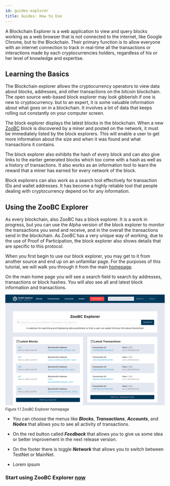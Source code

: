 ```yaml
---
id: guides-explorer
title: Guides: How to Use
---
```


A Blockchain Explorer is a web application to view and query blocks working as a web browser that is
not connected to the internet, like Google Chrome, but to the Blockchain. Their primary function is
to allow everyone with an internet connection to track in real-time all the transactions or interactions
made by each cryptocurrencies holders, regardless of his or her level of knowledge and expertise.

## Learning the Basics

The Blockchain explorer allows the cryptocurrency operators to view data about blocks, addresses, and
other transactions on the bitcoin blockchain. The open source web-based block explorer may look
gibberish if one is new to cryptocurrency. but to an expert, it is some valuable information about
what goes on in a blockchain. It involves a lot of data that keeps rolling out constantly on your
computer screen.

The block explorer displays the latest blocks in the blockchain. When a new [ZooBC](https://zoobc.net/blocks)
block is discovered by a miner and posted on the network, it must be immediately listed by the block
explorers. This will enable a user to get more information about the size and when it was found and
what transactions it contains.

The block explorer also exhibits the hash of every block and can also give links to the earlier
generated blocks which too come with a hash as well as a history of transactions. It also works
as an information tool to learn the reward that a miner has earned for every network of the block.

Block explorers can also work as a search tool effectively for transaction IDs and wallet addresses.
It has become a highly reliable tool that people dealing with cryptocurrency depend on for any
information.

## Using the ZooBC Explorer

As every blockchain, also ZooBC has a block explorer. It is a work in progress, but you can use
the Alpha version of the block explorer to monitor the transactions you send and receive, and in
the overall the transactions send in the blockchain. As ZooBC has a very unique way of working,
due to the use of Proof of Participation, the block explorer also shows details that are specific
to this protocol.

When you first begin to use our block explorer, you may get to it from another source and end up on
an unfamiliar page. For the purposes of this tutorial, we will walk you through it from the main
[homepage](https://zoobc.net).

On the main home page you will see a search field to search by addresses, transactions or block hashes.
You will also see all and latest block information and transactions.

![Figure 1.1 ZooBC Explorer homepage.](assets/img/zoobc_explorer_homepage.png)
<small class="figure">Figure 1.1 ZooBC Explorer homepage</small>

* You can choose the menus like **_Blocks_**, **_Transactions_**, **_Accounts_**, and **_Nodes_**
that allows you to see all activity of transactions.

* On the red button called **_Feedback_** that allows you to give us some idea or better improvement
in the next release version.

* On the footer there is toggle **_Network_** that allows you to switch between TestNet or MainNet.

* Lorem ipsum

### Start using ZooBC Explorer [now](https://zoobc.net)